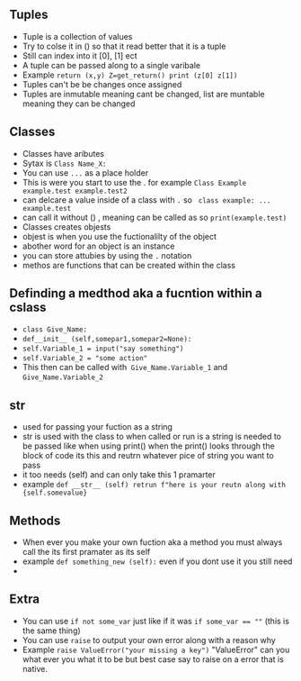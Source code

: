 ## Tuples 
* Tuple is a collection of values
* Try to colse it in () so that it read better that it is a tuple
* Still can index into it [0], [1] ect
* A tuple can be passed along to a single varibale
* Example ```return (x,y) Z=get_return() print (z[0] z[1])```
* Tuples can't be be changes once assigned
* Tuples are inmutable meaning cant be changed, list are muntable meaning they can be changed

## Classes
* Classes have aributes
* Sytax is ```Class Name_X:```
* You can use ```...``` as a place holder
* This is were you start to use the . for example   ````Class Example      example.test example.test2````
* can delcare a value inside of a class with ```.``` so ```` class example: ...    example.test````
* can call it without () , meaning can be called as so ```print(example.test)```
* Classes creates objests
* objest is when you use the fuctionalilty of the object
* abother word for an object is an instance
* you can store attubies by using the ```.``` notation
* methos are functions that can be created within the class

## Definding a medthod aka a fucntion within a cslass
* ```class Give_Name:```
* ```def__init__ (self,somepar1,somepar2=None):```
* ```self.Variable_1 = input("say something")```
* ```self.Variable_2 = "some action"```
* This then can be called with``` Give_Name.Variable_1``` and ```Give_Name.Variable_2```
 
## __str__
* used for passing your fuction as a string
* str is used with the class to when called or run is a string is needed to be passed like when using print() when the print() looks through the block of code its this and reutrn whatever pice of string you want to pass
* it too needs (self) and can only take this 1 pramarter
* example ```def __str__ (self) retrun f"here is your reutn along with {self.somevalue}```



## Methods 
* When ever you make your own fuction aka a method you must always call the its first pramater as its self
* example ```def something_new (self):``` even if you dont use it you still need
* 



## Extra
* You can use ```if not some_var``` just like if it was ```if some_var == ""``` (this is the same thing)
* You can use ```raise``` to output your own error along with a reason why
* Example ```raise ValueError("your missing a key")``` "ValueError" can you what ever you what it to be but best case say to raise on a error that is native.

  
